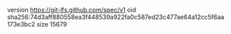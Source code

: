 version https://git-lfs.github.com/spec/v1
oid sha256:74d3aff880558ea3f448539a922fa0c587ed23c477ae64a12cc5f6aa173e3bc2
size 15679
